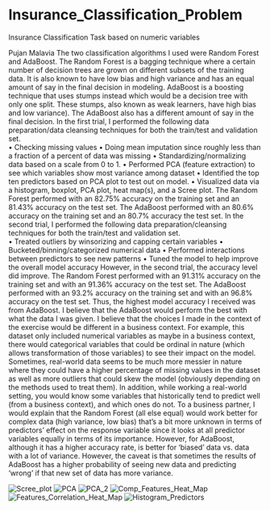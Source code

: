 # Insurance_Classification_Problem
Insurance Classification Task based on numeric variables

Pujan Malavia
The two classification algorithms I used were Random Forest and AdaBoost. The Random Forest is a bagging technique where a certain number of decision trees are grown on different subsets of the training data. It is also known to have low bias and high variance and has an equal amount of say in the final decision in modeling. AdaBoost is a boosting technique that uses stumps instead which would be a decision tree with only one split. These stumps, also known as weak learners, have high bias and low variance). The AdaBoost also has a different amount of say in the final decision. 
In the first trial, I performed the following data preparation/data cleansing techniques for both the train/test and validation set.  
•	Checking missing values
•	Doing mean imputation since roughly less than a fraction of a percent of data was missing
•	Standardizing/normalizing data based on a scale from 0 to 1.
•	Performed PCA (feature extraction) to see which variables show most variance among dataset
•	Identified the top ten predictors based on PCA plot to test out on model.
•	Visualized data via a histogram, boxplot, PCA plot, heat map(s), and a Scree plot.
The Random Forest performed with an 82.75% accuracy on the training set and an 81.43% accuracy on the test set. The AdaBoost performed with an 80.6% accuracy on the training set and an 80.7% accuracy the test set. 
In the second trial, I performed the following data preparation/cleansing techniques for both the train/test and validation set.  
•	Treated outliers by winsorizing and capping certain variables
•	Bucketed/binning/categorized numerical data
•	Performed interactions between predictors to see new patterns
•	Tuned the model to help improve the overall model accuracy
However, in the second trial, the accuracy level did improve. The Random Forest performed with an 91.31% accuracy on the training set and with an 91.36% accuracy on the test set. The AdaBoost performed with an 93.2% accuracy on the training set and with an 96.8% accuracy on the test set. Thus, the highest model accuracy I received was from AdaBoost.
I believe that the AdaBoost would perform the best with what the data I was given. I believe that the choices I made in the context of the exercise would be different in a business context. For example, this dataset only included numerical variables as maybe in a business context, there would categorical variables that could be ordinal in nature (which allows transformation of those variables) to see their impact on the model. Sometimes, real-world data seems to be much more messier in nature where they could have a higher percentage of missing values in the dataset as well as more outliers that could skew the model (obviously depending on the methods used to treat them). In addition, while working a real-world setting, you would know some variables that historically tend to predict well (from a business context), and which ones do not. 
To a business partner, I would explain that the Random Forest (all else equal) would work better for complex data (high variance, low bias) that’s a bit more unknown in terms of predictors’ effect on the response variable since it looks at all predictor variables equally in terms of its importance. However, for AdaBoost, although it has a higher accuracy rate, is better for ‘biased’ data vs. data with a lot of variance. However, the caveat is that sometimes the results of AdaBoost has a higher probability of seeing new data and predicting ‘wrong’ if that new set of data has more variance.

![Scree_plot](https://user-images.githubusercontent.com/19572673/81483575-3a62b900-920d-11ea-873b-d8d05c6233b5.png)
![PCA](https://user-images.githubusercontent.com/19572673/81483573-3a62b900-920d-11ea-9a52-509c7d4bb1f7.png)
![PCA_2](https://user-images.githubusercontent.com/19572673/81483574-3a62b900-920d-11ea-8d19-9feef8fa78da.png)
![Comp_Features_Heat_Map](https://user-images.githubusercontent.com/19572673/81483571-39ca2280-920d-11ea-983e-10d193c31e9d.png)
![Features_Correlation_Heat_Map](https://user-images.githubusercontent.com/19572673/81483572-3a62b900-920d-11ea-80f4-47fd4f9bbc73.png)
![Histogram_Predictors](https://user-images.githubusercontent.com/19572673/81484631-10ad9000-9215-11ea-88cb-6ffe0ebe611a.PNG)
